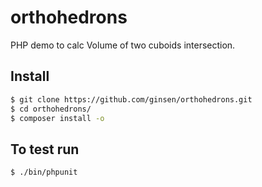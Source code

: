 # orthohedrons
PHP demo to calc Volume of two cuboids intersection.

## Install

```bash
$ git clone https://github.com/ginsen/orthohedrons.git
$ cd orthohedrons/
$ composer install -o
```

## To test run

```bash
$ ./bin/phpunit
```


